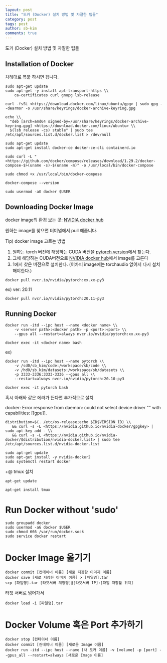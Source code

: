 ```yaml
---
layout: post
title: "도커 (Docker) 설치 방법 및 자잘한 팁들"
category: post
tags: post
author: sb-kim
comments: true
---
```


도커 (Docker) 설치 방법 및 자잘한 팁들

## Installation of Docker

차례대로 복붙 하시면 됩니다.

```
sudo apt-get update
sudo apt-get -y install apt-transport-https \\
    ca-certificates curl gnupg lsb-release
```

```
curl -fsSL <https://download.docker.com/linux/ubuntu/gpg> | sudo gpg --dearmor -o /usr/share/keyrings/docker-archive-keyring.gpg
```

```
echo \\
  "deb [arch=amd64 signed-by=/usr/share/keyrings/docker-archive-keyring.gpg] <https://download.docker.com/linux/ubuntu> \\
  $(lsb_release -cs) stable" | sudo tee /etc/apt/sources.list.d/docker.list > /dev/null
```

```
sudo apt-get update
sudo apt-get install docker-ce docker-ce-cli containerd.io
```

```
sudo curl -L "<https://github.com/docker/compose/releases/download/1.29.2/docker-compose-$>(uname -s)-$(uname -m)" -o /usr/local/bin/docker-compose
```

```
sudo chmod +x /usr/local/bin/docker-compose
```

```
docker-compose --version
```

```
sudo usermod -aG docker $USER
```

## Downloading Docker Image

docker image의 환경 보는 곳: [NVIDIA docker hub](https://docs.nvidia.com/deeplearning/frameworks/pytorch-release-notes/index.html)

원하는 image를 찾으면 터미널에서 pull 해줍니다.

Tip) docker image 고르는 방법

1. 원하는 torch 버전에 해당하는 CUDA 버전을 [pytorch version](https://pytorch.org/get-started/previous-versions/)에서 찾는다.
2. 그에 해당하는 CUDA버전으로 [NVIDIA docker hub](https://docs.nvidia.com/deeplearning/frameworks/pytorch-release-notes/index.html)에서 image를 고른다
3. 1에서 찾은 버전으로 설치한다. (어차피 image에는 torchaudio 없어서 다시 설치해야한다.)

```
docker pull nvcr.io/nvidia/pytorch:xx.xx-py3
```

ex) ver: 20.11

```
docker pull nvcr.io/nvidia/pytorch:20.11-py3
```

## Running Docker

```
docker run -itd --ipc host --name <docker name> \\
	-v <server path>:<docker path> -p <port>:<port> \\
	--gpus all --restart=always nvcr.io/nvidia/pytorch:xx.xx-py3
```

```
docker exec -it <docker name> bash
```

ex)

```
docker run -itd --ipc host --name pytorch \\
	-v /sd0/sb_kim/code:/workspace/sb/code \\
	-v /hd0/sb_kim/datasets:/workspace/sb/datasets \\
	-p 3333-3336:3333-3336 --gpus all \\
	--restart=always nvcr.io/nvidia/pytorch:20.10-py3

docker exec -it pytorch bash
```

혹시 아래와 같은 에러가 뜬다면 추가적으로 설치

docker: Error response from daemon: could not select device driver "" with capabilities: [[gpu]].

```
distribution=$(. /etc/os-release;echo $ID$VERSION_ID) \\
   && curl -s -L <https://nvidia.github.io/nvidia-docker/gpgkey> | sudo apt-key add - \\
   && curl -s -L <https://nvidia.github.io/nvidia-docker/$distribution/nvidia-docker.list> | sudo tee /etc/apt/sources.list.d/nvidia-docker.list

sudo apt-get update
sudo apt-get install -y nvidia-docker2
sudo systemctl restart docker

```

+@
tmux 설치

```
apt-get update

```

```
apt-get install tmux

```

# Run Docker without 'sudo'

```
sudo groupadd docker
sudo usermod -aG docker $USER
sudo chmod 666 /var/run/docker.sock
sudo service docker restart

```

# Docker Image 옮기기

```
docker commit [컨테이너 이름] [새로 저장할 이미지 이름]
docker save [새로 저장한 이미지 이름] > [파일명].tar
scp [파일명].tar [타겟서버 계정명]@[타겟서버 IP]:[파일 저장할 위치]

```

타겟 서버로 넘어가서

```
docker load -i [파일명].tar

```

# Docker Volume 혹은 Port 추가하기

```
docker stop [컨테이너 이름]
docker commit [컨테이너 이름] [새로운 Image 이름]
docker run -itd --ipc host --name [새 도커 이름] -v [volume] -p [port] --gpus_all --restart=always [새로운 Image 이름]

```